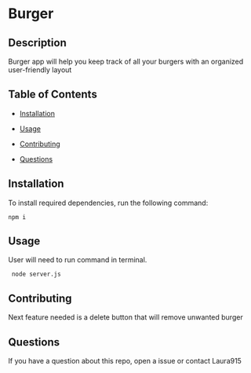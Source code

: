   # Burger

 ## Description 
 Burger app will help you keep track of all your burgers with an organized user-friendly layout

  ## Table of Contents

  * [Installation](#installation)

  * [Usage](#usage)

  * [Contributing](#contributing)

  * [Questions](#questions)

  ## Installation
  To install required dependencies, run the following command:

  ```npm i```

  ## Usage
  User will need to run command in terminal. 

  ``` node server.js```
  
  ## Contributing
  Next feature needed is a delete button that will remove unwanted burger
 
  
  ## Questions
  If you have a question about this repo, open a issue or contact Laura915 

  